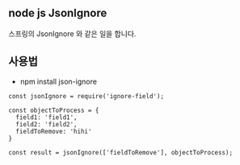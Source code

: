 ## node js JsonIgnore

스프링의 JsonIgnore 와 같은 일을 합니다.

## 사용법

 - npm install json-ignore

```
const jsonIgnore = require('ignore-field');

const objectToProcess = {
  field1: 'field1',
  field2: 'field2',
  fieldToRemove: 'hihi'
}

const result = jsonIgnore(['fieldToRemove'], objectToProcess);

```
